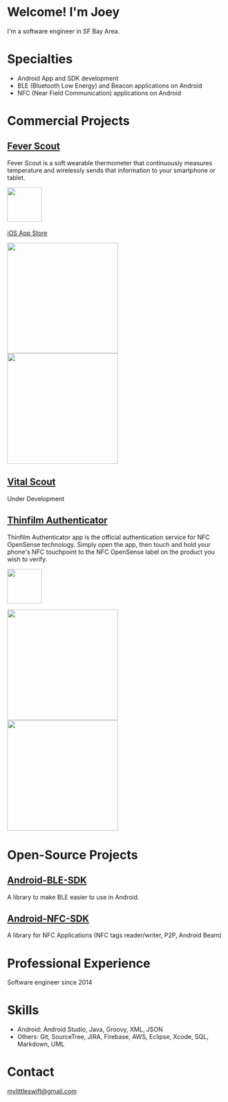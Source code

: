 # Welcome! I'm Joey

I'm a software engineer in SF Bay Area.

# Specialties
* Android App and SDK development
* BLE (Bluetooth Low Energy) and Beacon applications on Android
* NFC (Near Field Communication) applications on Android

# Commercial Projects

[Fever Scout](https://feverscout.com)<br />
---------------------------------------------
Fever Scout is a soft wearable thermometer that continuously measures temperature and wirelessly sends that information to your smartphone or tablet.<br />

<a href="https://play.google.com/store/apps/details?id=com.vivalnk.feverscout&hl=en">
<img src="https://play.google.com/intl/en_us/badges/images/generic/en_badge_web_generic.png" height=80/>
<a> <br />

[iOS App Store](https://itunes.apple.com/us/app/fever-scout/id1095852565?mt=8)<br />

<img src="http://a3.mzstatic.com/us/r30/Purple71/v4/10/76/7e/10767ee2-2f94-bb0e-e215-9d109b267fa1/screen696x696.jpeg" width="256">  <img src="http://a5.mzstatic.com/us/r30/Purple71/v4/1d/74/81/1d7481ab-a09b-2214-20af-005da9624775/screen696x696.jpeg" width="256">

[Vital Scout](https://Vitalscout.com)<br />
--------------------------------------------
Under Development


[Thinfilm Authenticator](http://thinfilm.no/products-nfc-solutions/)<br />
---------------------------------------------------------------------------
Thinfilm Authenticator app is the official authentication service for NFC OpenSense technology. Simply open the app, then touch and hold your phone's NFC touchpoint to the NFC OpenSense label on the product you wish to verify.<br />

<a href="https://play.google.com/store/apps/details?id=no.thinfilm.opensenseauth&hl=en">
<img src="https://play.google.com/intl/en_us/badges/images/generic/en_badge_web_generic.png" height=80/>
</a> <br />

<img src="https://lh3.googleusercontent.com/M4IoV2J4kVM0GJJXCQrm3snCDMwte8ttljxESmWq8FFR14Jy8eCzesv9IvlLErxvIeY=h900" width="256"> <img src="https://lh3.googleusercontent.com/EVLUPhjh7QGa0Akm76rOptr540SV3apgXEpqnR9p9vhVzQYlwfMbr39IqYM7EecxrA=h900" width="256">


# Open-Source Projects

[Android-BLE-SDK](https://github.com/Mylittleswift/Android-BLE-SDK/)
--------------------------------------------------------------------------
A library to make BLE easier to use in Android.<br />


[Android-NFC-SDK](https://github.com/Mylittleswift/Android-NFC-SDK/)
-------------------------------------------------------------------------
A library for NFC Applications (NFC tags reader/writer, P2P, Android Beam)<br />


# Professional Experience
Software engineer since 2014

# Skills
* Android: Android Studio, Java, Groovy, XML, JSON
* Others: Git, SourceTree, JIRA, Firebase, AWS, Eclipse, Xcode, SQL, Markdown, UML 

# Contact
<mylittleswift@gmail.com>
